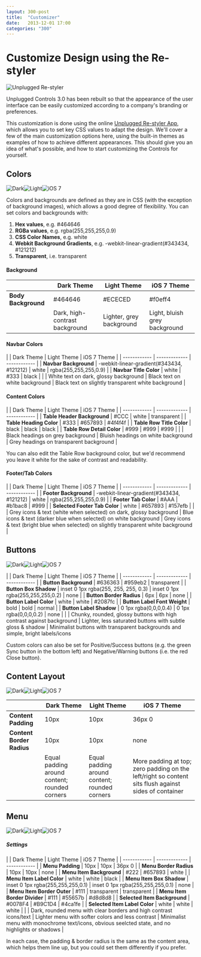```yaml
---
layout: 300-post
title:  "Customizer"
date:   2013-12-01 17:00
categories: "300"
---
```


# Customize Design using the Re-styler

![Unplugged Re-styler](http://teamstudio.s3.amazonaws.com/images/restyler.png)

Unplugged Controls 3.0 has been rebuilt so that the appearance of the user interface can be easily customized according to a company's branding or preferences.

This customization is done using the online [Unplugged Re-styler App](#), which allows you to set key CSS values to adapt the design. We'll cover a few of the main customization options here, using the built-in themes as examples of how to achieve different appearances. This should give you an idea of what's possible, and how to start customizing the Controls for yourself.

## Colors

![Dark](http://teamstudio.s3.amazonaws.com/images/phone-people-dark.png)![Light](http://teamstudio.s3.amazonaws.com/images/phone-people-light.png)![iOS 7](http://teamstudio.s3.amazonaws.com/images/phone-people-ios7.png)

Colors and backgrounds are defined as they are in CSS (with the exception of background images), which allows a good degree of flexibility. You can set colors and backgrounds with:

1. **Hex values**, e.g. #464646
2. **RGBa values**, e.g. rgba(255,255,255,0.9)
3. **CSS Color Names**, e.g. white
4. **Webkit Background Gradients**, e.g. -webkit-linear-gradient(#343434, #121212)
5. **Transparent**, i.e. transparent

#### Background

| | Dark Theme    | Light Theme  | iOS 7 Theme |
| ------------ | ------------- | ------------ | ------------ |
| **Body Background** | #464646  | #ECECED | #f0eff4 |
| | Dark, high-contrast background | Lighter, grey background | Light, bluish grey background |

#### Navbar Colors

| | Dark Theme    | Light Theme  | iOS 7 Theme |
| ------------ | ------------- | ------------ |
| **Navbar Background** | -webkit-linear-gradient(#343434, #121212) | white | rgba(255,255,255,0.9) |
| **Navbar Title Color** | white  | #333 | black |
| | White text on dark, glossy background | Black text on white background | Black text on slightly transparent white background |

#### Content Colors

| | Dark Theme    | Light Theme  | iOS 7 Theme |
| ------------ | ------------- | ------------ |
| **Table Header Background** | #CCC | white | transparent |
| **Table Heading Color** | #333 | #657893 | #4f4f4f |
| **Table Row Title Color** | black | black | black |
| **Table Row Detail Color** | #999 | #999 | #999 |
| | Black headings on grey background | Bluish headings on white background | Grey headings on transparent background |

You can also edit the Table Row background color, but we'd recommend you leave it white for the sake of contrast and readability.

#### Footer/Tab Colors

| | Dark Theme    | Light Theme  | iOS 7 Theme |
| ------------ | ------------- | ------------ |
| **Footer Background** | -webkit-linear-gradient(#343434, #121212) | white | rgba(255,255,255,0.9) |
| **Footer Tab Color** | #AAA | #b1bac8 | #999 |
| **Selected Footer Tab Color** | white | #657893 | #157efb |
| | Grey icons & text (white when selected) on dark, glossy background | Blue icons & text (darker blue when selected) on white background | Grey icons & text (bright blue when selected) on slightly transparent white background |

## Buttons

![Dark](http://teamstudio.s3.amazonaws.com/images/phone-person-dark.png)![Light](http://teamstudio.s3.amazonaws.com/images/phone-person-light.png)![iOS 7](http://teamstudio.s3.amazonaws.com/images/phone-person-ios7.png)

| | Dark Theme    | Light Theme  | iOS 7 Theme |
| ------------ | ------------- | ------------ |
| **Button Background** | #636363  | #959eb2 | transparent |
| **Button Box Shadow** | inset 0 1px rgba(255, 255, 255, 0.3) | inset 0 1px rgba(255,255,255,0.2) | none |
| **Button Border Radius** | 6px | 6px | none |
| **Button Label Color** | white | white | #2087fc |
| **Button Label Font Weight** | bold | bold | normal |
| **Button Label Shadow** | 0 1px rgba(0,0,0,0.4) | 0 1px rgba(0,0,0,0.2) | none |
| | Chunky, rounded, glossy buttons with high contrast against background | Lighter, less saturated buttons with subtle gloss & shadow | Minimalist buttons with transparent backgrounds and simple, bright labels/icons

Custom colors can also be set for Positive/Success buttons (e.g. the green Sync button in the bottom left) and Negative/Warning buttons (i.e. the red Close button).


## Content Layout

![Dark](http://teamstudio.s3.amazonaws.com/images/phone-edit-dark.png)![Light](http://teamstudio.s3.amazonaws.com/images/phone-edit-light.png)![iOS 7](http://teamstudio.s3.amazonaws.com/images/phone-edit-ios7.png)

| | Dark Theme | Light Theme | iOS 7 Theme |
| ------------ | ------------ | ------------- | ------------ |
| **Content Padding** | 10px  | 10px  | 36px 0 |
| **Content Border Radius** | 10px  | 10px  | none |
|  | Equal padding around content; rounded corners  | Equal padding around content; rounded corners  | More padding at top; zero padding on the left/right so content sits flush against sides of container |

## Menu

![Dark](http://teamstudio.s3.amazonaws.com/images/phone-menu-dark.png)![Light](http://teamstudio.s3.amazonaws.com/images/phone-menu-light.png)![iOS 7](http://teamstudio.s3.amazonaws.com/images/phone-menu-ios7.png)

##### Settings

| | Dark Theme | Light Theme | iOS 7 Theme |
| ------------ | ------------- | ------------ |
| **Menu Padding** | 10px  | 10px  | 36px 0 |
| **Menu Border Radius** | 10px  | 10px  | none |
| **Menu Item Background** | #222  | #657893  | white |
| **Menu Item Label Color** | white  | white  | black |
| **Menu Item Box Shadow** | inset 0 1px rgba(255,255,255,0.1)  | inset 0 1px rgba(255,255,255,0.1)  | none |
| **Menu Item Border Outer** | #111  | transparent  | transparent |
| **Menu Item Border Divider** | #111  | #55657b  | #d8d8d8 |
| **Selected Item Background** | #0078F4  | #B9C1D4  | #4ca1fe |
| **Selected Item Label Color** | white  | white  | white |
| | Dark, rounded menu with clear borders and high contrast icons/text | Lighter menu with softer colors and less contrast | Minimalist menu with monochrome text/icons, obvious seelcted state, and no highlights or shadows |

In each case, the padding & border radius is the same as the content area, which helps them line up, but you could set them differently if you prefer.